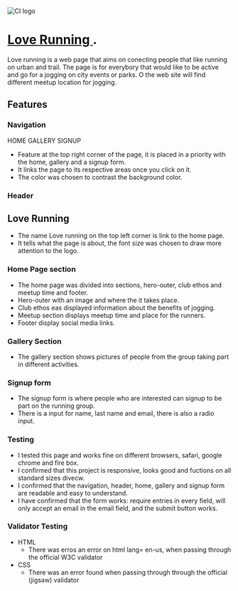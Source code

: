 ![CI logo](https://codeinstitute.s3.amazonaws.com/fullstack/ci_logo_small.png)

# [Love Running ](https://codeinstitute.net).

Love running is a web page that aims on conecting people that like running on urban and trail. The page is for everybory that would like to be active and go for a jogging on city events or parks. O the web site will find different meetup location for jogging.

## Features

### Navigation

HOME GALLERY SIGNUP

- Feature at the top right corner of the page, it is placed in a priority with the home, gallery and a signup form.
- It links the page to its respective areas once you click on it.
- The color was chosen to contrast the background color.

### Header

## Love Running

- The name Love running on the top left corner is link to the home page.
- It tells what the page is about, the font size was chosen to draw more attention to the logo.

### Home Page section

- The home page was divided into sections, hero-outer, club ethos and meetup time and footer.
- Hero-outer with an image and where the it takes place.
- Club ethos eas displayed information about the benefits of jogging.
- Meetup section displays meetup time and place for the runners.
- Footer display social media links.

### Gallery Section

- The gallery section shows pictures of people from the group taking part in different activities.

### Signup form

- The signup form is where people who are interested can signup to be part on the running group.
- There is a input for name, last name and email, there is also a radio input.

### Testing

- I tested this page and works fine on different browsers, safari, google chrome and fire box.
- I confirmed that this project is responsive, looks good and fuctions on all standard sizes divecw.
- I confirmed that the navigation, header, home, gallery and signup form are readable and easy to understand.
- I have confirmed that the form works: require entries in every field, will only accept an email in the email field, and the submit button works.

### Validator Testing

- HTML
  - There was erros an error on html lang= en-us, when passing through the official W3C validator
- CSS
  - There was an error found when passing through through the official (jigsaw) validator
